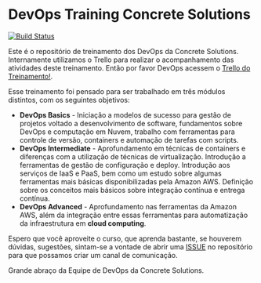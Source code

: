 # DevOps Training Concrete Solutions
[![Build Status](https://travis-ci.org/concretesolutions/cs-devops-training.svg?branch=master)](https://travis-ci.org/concretesolutions/cs-devops-training)


Este é o repositório de treinamento dos DevOps da Concrete Solutions. Internamente utilizamos o Trello para realizar o acompanhamento das atividades deste treinamento. Então por favor DevOps acessem o [Trello do Treinamento!](https://trello.com/b/qhQfUkHE/cs-devops-training).

Esse treinamento foi pensado para ser trabalhado em três módulos distintos, com os seguintes objetivos:
* **DevOps Basics** - Iniciação a modelos de sucesso para gestão de projetos voltado a desenvolvimento de software, fundamentos sobre DevOps e computação em Nuvem, trabalho com ferramentas para controle de versão, containers e automação de tarefas com scripts.
* **DevOps Intermediate** - Aprofundamento em técnicas de containers e diferenças com a utilização de técnicas de virtualização. Introdução a ferramentas de gestão de configuração e deploy. Introdução aos serviços de IaaS e PaaS, bem como um estudo sobre algumas ferramentas mais básicas disponibilizadas pela Amazon AWS. Definição sobre os conceitos mais básicos sobre integração contínua e entrega contínua.
* **DevOps Advanced** - Aprofundamento nas ferramentas da Amazon AWS, além da integração entre essas ferramentas para automatização da infraestrutura em __cloud computing__.  

Espero que você aproveite o curso, que aprenda bastante, se houverem dúvidas, sugestões, sintam-se a vontade de abrir uma [ISSUE](https://github.com/concretesolutions/cs-devops-training/issues) no repositório para que possamos criar um canal de comunicação.

Grande abraço da Equipe de DevOps da Concrete Solutions.

